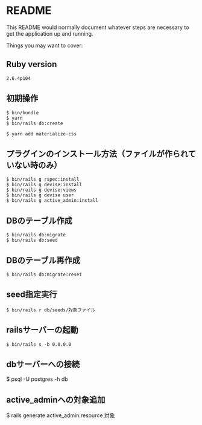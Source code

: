 # README

This README would normally document whatever steps are necessary to get the
application up and running.

Things you may want to cover:

## Ruby version
```
2.6.4p104
```

## 初期操作
```
$ bin/bundle
$ yarn
$ bin/rails db:create

$ yarn add materialize-css
```

## プラグインのインストール方法（ファイルが作られていない時のみ）
```
$ bin/rails g rspec:install
$ bin/rails g devise:install
$ bin/rails g devise:views
$ bin/rails g devise user
$ bin/rails g active_admin:install
```

## DBのテーブル作成
```
$ bin/rails db:migrate
$ bin/rails db:seed
```

## DBのテーブル再作成
```
$ bin/rails db:migrate:reset
```

## seed指定実行
```
$ bin/rails r db/seeds/対象ファイル
```

## railsサーバーの起動
```
$ bin/rails s -b 0.0.0.0
```

## dbサーバーへの接続
$ psql -U postgres -h db

## active_adminへの対象追加
$ rails generate active_admin:resource 対象